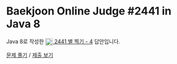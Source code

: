 # Baekjoon Online Judge #2441 in Java 8
Java 8로 작성한 [<img src="https://static.solved.ac/tier_small/3.svg" height="20" align="center">
2441 별 찍기 - 4](https://www.acmicpc.net/problem/2441) 답안입니다.

[문제 풀기](https://www.acmicpc.net/problem/2441) /
[제출 보기](https://www.acmicpc.net/source/88762497)
